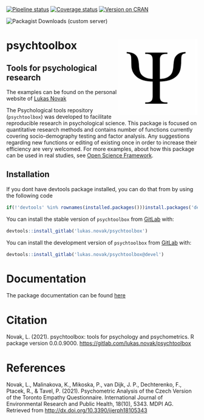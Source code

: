 <!-- badges: start -->

[![Pipeline
status](https://gitlab.com/r-packages/rock/badges/prod/pipeline.svg)](https://gitlab.com/lukas.novak/psychtoolbox/-/commits/master)
[![Coverage
status](https://codecov.io/gl/r-packages/psychtoolbox/branch/prod/graph/badge.svg)](https://codecov.io/gl/r-packages/psychtoolbox?branch=prod)
[![Version on
CRAN](https://www.r-pkg.org/badges/version/psychtoolbox?color=brightgreen)](https://cran.r-project.org/package=psychtoolbox)
<!-- [![Dependency status](https://tinyverse.netlify.com/badge/psychtoolbox)](https://CRAN.R-project.org/package=psychtoolbox) -->
![Packagist Downloads (custom server)](https://img.shields.io/packagist/dt/lukas.novak/https://gitlab.com/lukas.novak/psychtoolbox?server=https%3A%2F%2Fgitlab.com%2Flukas.novak%2Fpsychtoolbox&style=plastic)
<!-- badges: end -->

# <img src='images/psych.png' align="right" height="200" />

# psychtoolbox

## Tools for psychological research

The examples can be found on the personal website of [Lukas
Novak](https://lukasnovak.online/)

<!--------------------------------------------->
<!-- Start of a custom bit for every package -->
<!--------------------------------------------->

The Psychological tools repository (`psychtoolbox`) was developed to
facilitate reproducible research in psychological science. This package
is focused on quantitative research methods and contains number of
functions currently covering socio-demography testing and factor
analysis. Any suggestions regarding new functions or editing of existing
once in order to increase their efficiency are very welcomed. For more
examples, about how this package can be used in real studies, see [Open
Science Framework](https://osf.io/9zhpj/).

<!--------------------------------------------->
<!--  End of a custom bit for every package  -->
<!--------------------------------------------->

## Installation

If you dont have devtools package installed, you can do that from by
using the following code

``` r
if(!'devtools' %in% rownames(installed.packages()))install.packages('devtools')
```

You can install the stable version of `psychtoolbox` from
[GitLab](https://about.gitlab.com/) with:

``` r
devtools::install_gitlab('lukas.novak/psychtoolbox')
```

You can install the development version of `psychtoolbox` from
[GitLab](https://about.gitlab.com/) with:

``` r
devtools::install_gitlab('lukas.novak/psychtoolbox@devel')
```

<!--------------------------------------------->
<!-- Start of a custom bit for every package -->
<!--------------------------------------------->
<!-- ## References -->

# Documentation

The package documentation can be found
[here](psychtoolbox_0.0.0.9000.pdf)

# Citation

Novak, L. (2021). psychtoolbox: tools for psychology and psychometrics.
R package version 0.0.0.9000.
<https://gitlab.com/lukas.novak/psychtoolbox>

# References

Novak, L., Malinakova, K., Mikoska, P., van Dijk, J. P., Dechterenko,
F., Ptacek, R., & Tavel, P. (2021). Psychometric Analysis of the Czech
Version of the Toronto Empathy Questionnaire. International Journal of
Environmental Research and Public Health, 18(10), 5343. MDPI AG.
Retrieved from <http://dx.doi.org/10.3390/ijerph18105343>

<!--------------------------------------------->
<!--  End of a custom bit for every package  -->
<!--------------------------------------------->
